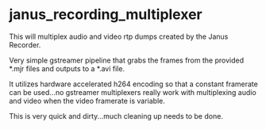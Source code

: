 janus_recording_multiplexer
===========================

This will multiplex audio and video rtp dumps created by the Janus Recorder.

Very simple gstreamer pipeline that grabs the frames from the provided *.mjr files and outputs to a *.avi file.

It utilizes hardware accelerated h264 encoding so that a constant framerate can be used...no gstreamer multiplexers really work with multiplexing audio and video when the video framerate is variable.

This is very quick and dirty...much cleaning up needs to be done.
